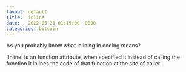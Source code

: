 ```yaml
---
layout: default
title:  inline
date:   2022-05-21 01:19:00 -0000
categories: bitcoin
---
```


As you probably know what inlining in coding means? 

'Inline' is an function attribute, when specified it instead of calling the function it inlines the code of that function at the site of caller. 

